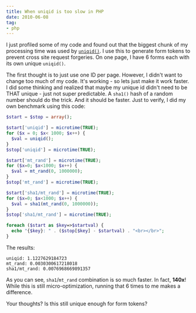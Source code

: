 ```yaml
---
title: When uniqid is too slow in PHP
date: 2010-06-08
tag:
- php
---
```

I just profiled some of my code and found out that the biggest chunk of my processing time was used by [`uniqid()`](http://php.net/uniqid).  I use this to generate form tokens to prevent cross site request forgeries.  On one page, I have 6 forms each with its own unique `uniqid()`.

<!--more-->

The first thought is to just use one ID per page.  However, I didn't want to change too much of my code.  It's working - so lets just make it work faster.  I did some thinking and realized that maybe my unique id didn't need to be THAT unique - just not super predictable.  A `sha1()` hash of a random number should do the trick.  And it should be faster.  Just to verify, I did my own benchmark using this code:

```php
$start = $stop = array();

$start['uniqid'] = microtime(TRUE);
for ($x = 0; $x< 1000; $x++) {
  $val = uniqid();
}
$stop['uniqid'] = microtime(TRUE);

$start['mt_rand'] = microtime(TRUE);
for ($x=0; $x<1000; $x++) {
  $val = mt_rand(0, 1000000);
}
$stop['mt_rand'] = microtime(TRUE);

$start['sha1/mt_rand'] = microtime(TRUE);
for ($x=0; $x<1000; $x++) {
  $val = sha1(mt_rand(0, 1000000));
}
$stop['sha1/mt_rand'] = microtime(TRUE);

foreach ($start as $key=>$startval) {
  echo "{$key}: " . ($stop[$key] - $startval) . "<br></br>";
}
```

The results:
    
    uniqid: 1.1227629184723
    mt_rand: 0.0030300617218018
    sha1/mt_rand: 0.0076968669891357
    
As you can see, `sha1`/`mt_rand` combination is so much faster.  In fact, **140x**!  While this is still micro-optimization, running that 6 times to me makes a difference.

Your thoughts?  Is this still unique enough for form tokens?
